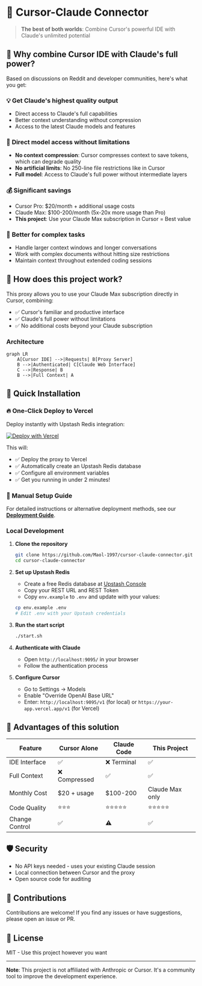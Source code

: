 # 🚀 Cursor-Claude Connector

> **The best of both worlds**: Combine Cursor's powerful IDE with Claude's unlimited potential

## 🚀 Why combine Cursor IDE with Claude's full power?

Based on discussions on Reddit and developer communities, here's what you get:

### 💡 **Get Claude's highest quality output**

- Direct access to Claude's full capabilities
- Better context understanding without compression
- Access to the latest Claude models and features

### 🧠 **Direct model access without limitations**

- **No context compression**: Cursor compresses context to save tokens, which can degrade quality
- **No artificial limits**: No 250-line file restrictions like in Cursor
- **Full model**: Access to Claude's full power without intermediate layers

### 💰 **Significant savings**

- Cursor Pro: $20/month + additional usage costs
- Claude Max: $100-200/month (5x-20x more usage than Pro)
- **This project**: Use your Claude Max subscription in Cursor = Best value

### 🎯 **Better for complex tasks**

- Handle larger context windows and longer conversations
- Work with complex documents without hitting size restrictions
- Maintain context throughout extended coding sessions

## 🔧 How does this project work?

This proxy allows you to use your Claude Max subscription directly in Cursor, combining:

- ✅ Cursor's familiar and productive interface
- ✅ Claude's full power without limitations
- ✅ No additional costs beyond your Claude subscription

### Architecture

```mermaid
graph LR
    A[Cursor IDE] -->|Requests| B[Proxy Server]
    B -->|Authenticated| C[Claude Web Interface]
    C -->|Response| B
    B -->|Full Context| A
```

## 🚀 Quick Installation

### 🔥 One-Click Deploy to Vercel

Deploy instantly with Upstash Redis integration:

[![Deploy with Vercel](https://vercel.com/button)](https://vercel.com/new/clone?repository-url=https://github.com/Maol-1997/cursor-claude-connector&integration-ids=oac_V3R1GIpkoJorr6fqyiwdhl17)

<!-- The integration-ids parameter includes Upstash's official Vercel integration ID for automatic Redis setup -->

This will:

- ✅ Deploy the proxy to Vercel
- ✅ Automatically create an Upstash Redis database
- ✅ Configure all environment variables
- ✅ Get you running in under 2 minutes!

### 📖 Manual Setup Guide

For detailed instructions or alternative deployment methods, see our **[Deployment Guide](DEPLOYMENT.md)**.

### Local Development

1. **Clone the repository**

   ```bash
   git clone https://github.com/Maol-1997/cursor-claude-connector.git
   cd cursor-claude-connector
   ```

2. **Set up Upstash Redis**

   - Create a free Redis database at [Upstash Console](https://console.upstash.com/)
   - Copy your REST URL and REST Token
   - Copy `env.example` to `.env` and update with your values:

   ```bash
   cp env.example .env
   # Edit .env with your Upstash credentials
   ```

3. **Run the start script**

   ```bash
   ./start.sh
   ```

4. **Authenticate with Claude**

   - Open `http://localhost:9095/` in your browser
   - Follow the authentication process

5. **Configure Cursor**
   - Go to Settings → Models
   - Enable "Override OpenAI Base URL"
   - Enter: `http://localhost:9095/v1` (for local) or `https://your-app.vercel.app/v1` (for Vercel)

## 🎉 Advantages of this solution

| Feature        | Cursor Alone  | Claude Code | **This Project** |
| -------------- | ------------- | ----------- | ---------------- |
| IDE Interface  | ✅            | ❌ Terminal | ✅               |
| Full Context   | ❌ Compressed | ✅          | ✅               |
| Monthly Cost   | $20 + usage   | $100-200    | Claude Max only  |
| Code Quality   | ⭐⭐⭐        | ⭐⭐⭐⭐⭐  | ⭐⭐⭐⭐⭐       |
| Change Control | ✅            | ⚠️          | ✅               |

## 🛡️ Security

- No API keys needed - uses your existing Claude session
- Local connection between Cursor and the proxy
- Open source code for auditing

## 🤝 Contributions

Contributions are welcome! If you find any issues or have suggestions, please open an issue or PR.

## 📄 License

MIT - Use this project however you want

---

**Note**: This project is not affiliated with Anthropic or Cursor. It's a community tool to improve the development experience.
